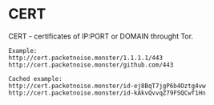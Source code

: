 # CERT
CERT - certificates of IP:PORT or DOMAIN throught Tor.

```
Example:
http://cert.packetnoise.monster/1.1.1.1/443
http://cert.packetnoise.monster/github.com/443

Cached example: 
http://cert.packetnoise.monster/id-ej8BqT7jgP6b4Oztg4vw
http://cert.packetnoise.monster/id-kAkvQvvqZ79FSQCwf1Hn
```
